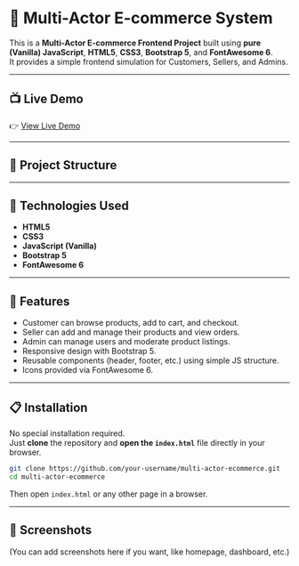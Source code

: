 # 🛒 Multi-Actor E-commerce System

This is a **Multi-Actor E-commerce Frontend Project** built using **pure (Vanilla) JavaScript**, **HTML5**, **CSS3**, **Bootstrap 5**, and **FontAwesome 6**.  
It provides a simple frontend simulation for Customers, Sellers, and Admins.

---

## 📺 Live Demo

👉 [View Live Demo](https://e-commerce-website-pure-js.vercel.app/)  

---

## 📂 Project Structure

---

## 🚀 Technologies Used

- **HTML5**
- **CSS3**
- **JavaScript (Vanilla)**
- **Bootstrap 5**
- **FontAwesome 6**

---

## 📌 Features

- Customer can browse products, add to cart, and checkout.
- Seller can add and manage their products and view orders.
- Admin can manage users and moderate product listings.
- Responsive design with Bootstrap 5.
- Reusable components (header, footer, etc.) using simple JS structure.
- Icons provided via FontAwesome 6.

---

## 📋 Installation

No special installation required.  
Just **clone** the repository and **open the `index.html`** file directly in your browser.

```bash
git clone https://github.com/your-username/multi-actor-ecommerce.git
cd multi-actor-ecommerce
```

Then open `index.html` or any other page in a browser.

---

## 📸 Screenshots

(You can add screenshots here if you want, like homepage, dashboard, etc.)

